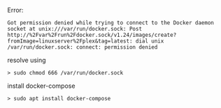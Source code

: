 Error:
```
Got permission denied while trying to connect to the Docker daemon socket at unix:///var/run/docker.sock: Post http://%2Fvar%2Frun%2Fdocker.sock/v1.24/images/create?fromImage=linuxserver%2Fplex&tag=latest: dial unix /var/run/docker.sock: connect: permission denied
```

resolve using
```
> sudo chmod 666 /var/run/docker.sock
```

install docker-compose
```
> sudo apt install docker-compose
```